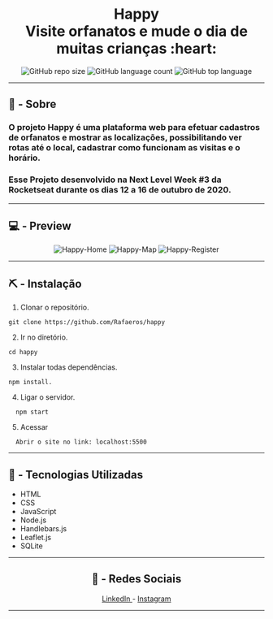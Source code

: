 ﻿<h1 align="center">Happy<br> Visite orfanatos e mude o dia de muitas crianças :heart:</h1> 

<p align="center">
  <img alt="GitHub repo size" src="https://img.shields.io/github/repo-size/Rafaeros/happy?color=%2329b6d1&style=for-the-badge">
  <img alt="GitHub language count" src="https://img.shields.io/github/languages/count/Rafaeros/happy?color=%2329b6d1&style=for-the-badge">
  <img alt="GitHub top language" src="https://img.shields.io/github/languages/top/Rafaeros/happy?color=%2329b6d1&style=for-the-badge">
</p>

<hr>

## 📄 - Sobre

<h3>O projeto Happy é uma plataforma web para efetuar cadastros de orfanatos e mostrar as localizações, possibilitando ver rotas até o local, cadastrar como funcionam as visitas e o horário.</h3>

<h3>Esse Projeto desenvolvido na Next Level Week #3 da Rocketseat durante os dias 12 a 16 de outubro de 2020.</h3>

<hr>

## 💻 - Preview

<p align="center">
  <img src="https://user-images.githubusercontent.com/54757323/96391864-948a8180-1190-11eb-9276-03fcc800ec80.png" alt="Happy-Home">
  <img src="https://user-images.githubusercontent.com/54757323/96391967-e59a7580-1190-11eb-86a3-8d6e13fb1c67.png" alt="Happy-Map">
  <img src="https://user-images.githubusercontent.com/54757323/96406040-f65ce280-11b4-11eb-8558-f102c5154362.png" alt="Happy-Register">
</p>

<hr>

## ⛏ - Instalação
1. Clonar o repositório.

```
git clone https://github.com/Rafaeros/happy
```

2. Ir no diretório.

```
cd happy
```

3. Instalar todas dependências.

```
npm install.
```

4. Ligar o servidor.
```
  npm start
```

5. Acessar

```
  Abrir o site no link: localhost:5500
```

<hr>

## :rocket: - Tecnologias Utilizadas

* HTML
* CSS
* JavaScript
* Node.js
* Handlebars.js
* Leaflet.js
* SQLite

<hr>
  <h2 align="center">📱 - Redes Sociais</h2>
  <p align="center">
  <a href="https://www.linkedin.com/in/rafael-costa-41770a187/" alt="Linkedin">
    LinkedIn
  </a>
  -
  <a href="https://www.instagram.com/rafaeladrianc/" alt="Instagram">
    Instagram
  </a>
  </p>
<hr>
